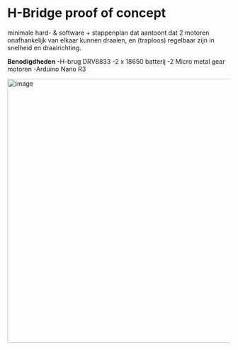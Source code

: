 # H-Bridge proof of concept

minimale hard- & software + stappenplan dat aantoont dat 2 motoren onafhankelijk van elkaar kunnen draaien, en (traploos) regelbaar zijn in snelheid en draairichting.

**Benodigdheden**
-H-brug DRV8833
-2 x 18650 batterij
-2 Micro metal gear motoren
-Arduino Nano R3

<img width="1514" height="596" alt="image" src="https://github.com/user-attachments/assets/767b4255-3774-429b-971d-bb835a356cd4" />

